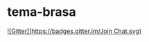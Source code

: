 # tema-brasa
[![Gitter](https://badges.gitter.im/Join Chat.svg)](https://gitter.im/brasadesign/tema-brasa?utm_source=badge&utm_medium=badge&utm_campaign=pr-badge&utm_content=badge)